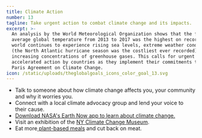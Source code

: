 ```yaml
---
title: Climate Action
number: 13
tagline: Take urgent action to combat climate change and its impacts.
excerpt: >-
  An analysis by the World Meteorological Organization shows that the five-year
  average global temperature from 2013 to 2017 was the highest on record. The
  world continues to experience rising sea levels, extreme weather conditions
  (the North Atlantic hurricane season was the costliest ever recorded) and
  increasing concentrations of greenhouse gases. This calls for urgent and
  accelerated action by countries as they implement their commitments to the
  Paris Agreement on Climate Change.
icon: /static/uploads/theglobalgoals_icons_color_goal_13.svg
---
```

* Talk to someone about how climate change affects you, your community and why it worries you.
* Connect with a local climate advocacy group and lend your voice to their cause.
* [Download NASA's Earth Now app to learn about climate change.](https://www.nasa.gov/topics/earth/features/earth20120319.html)
* Visit an exhibition of the [NY Climate Change Museum](https://www.nasa.gov/topics/earth/features/earth20120319.html).
* Eat more[ plant-based meals](https://impossiblefoods.com/locations/) and cut back on meat.
